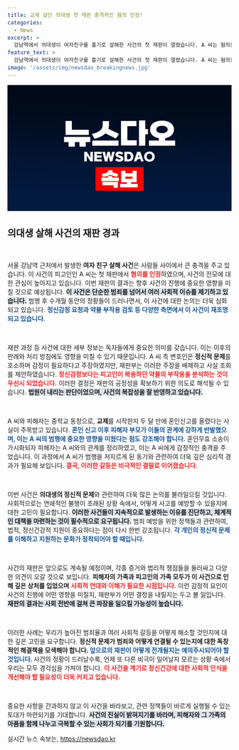 ```yaml
---
title: 교제 살인 의대생 첫 재판 충격적인 혐의 인정!
categories:
  - News
excerpt: >
  강남역에서 의대생이 여자친구를 흉기로 살해한 사건의 첫 재판이 열렸습니다. A 씨는 혐의를 인정하며 정신적 고통을 호소했지만, 재판부는 사실조회를 제안했습니다. 그들의 비밀스러운 사랑과 이별의 갈등, 그리고 그로 인한 비극이 드러나며 충격을 안기고 있습니다.
feature_text: >
  강남역에서 의대생이 여자친구를 흉기로 살해한 사건의 첫 재판이 열렸습니다. A 씨는 혐의를 인정하며 정신적 고통을 호소했지만, 재판부는 사실조회를 제안했습니다. 그들의 비밀스러운 사랑과 이별의 갈등, 그리고 그로 인한 비극이 드러나며 충격을 안기고 있습니다.
image: '/assets/img/newsdao_breakingnews.jpg'
---
```


<p><img src="/assets/img/newsdao_breakingnews.jpg" alt="ontimetimes 속보" /></p>

<h2 data-ke-size="size26">의대생 살해 사건의 재판 경과</h2>

<p data-ke-size="size16">&nbsp;</p>

<p>서울 강남역 근처에서 발생한 <b>여자 친구 살해 사건</b>은 사람들 사이에서 큰 충격을 주고 있습니다. 이 사건의 피고인인 A 씨는 첫 재판에서 <b><span style="color: #ee2323;">혐의를 인정</span></b>하였으며, 사건의 전모에 대한 관심이 높아지고 있습니다. 이번 재판의 결과는 향후 사건의 진행에 중요한 영향을 미칠 것으로 예상됩니다. <b><span style="background-color: #21538527;">이 사건은 단순한 범죄를 넘어서 여러 사회적 이슈를 제기하고 있습니다.</span></b> 범행 후 수개월 동안의 정황들이 드러나면서, 이 사건에 대한 논의는 더욱 심화되고 있습니다. <b><span style="color: #1a5490;">정신감정 요청과 약물 부작용 검토 등 다양한 측면에서 이 사건이 재조명되고 있습니다.</span></b></p>

<p data-ke-size="size16">&nbsp;</p>

<p>재판 과정 등 사건에 대한 세부 정보는 독자들에게 중요한 의미를 갖습니다. 이는 이후의 판례와 처리 방침에도 영향을 미칠 수 있기 때문입니다. A 씨 측 변호인은 <b>정신적 문제</b>를 호소하며 감정이 필요하다고 주장하였지만, 재판부는 이러한 주장을 배제하고 사실 조회를 제안하였습니다. <b><span style="color: #ee2323;">정신감정보다는 피고인이 복용하던 약물의 부작용을 분석하는 것이 우선시 되었습니다.</span></b> 이러한 결정은 재판의 공정성을 확보하기 위한 의도로 해석될 수 있습니다. <b><span style="background-color: #21538527;">법원이 내리는 판단이었으며, 사건의 복잡성을 잘 반영하고 있습니다.</span></b> </p>

<p data-ke-size="size16">&nbsp;</p>

<p>A 씨와 피해자는 중학교 동창으로, <b>교제</b>를 시작한지 두 달 만에 혼인신고를 올렸다는 사실이 주목받고 있습니다. <b><span style="color: #1a5490;">혼인 신고 이후 피해자 부모가 이들의 관계에 강하게 반발했으며, 이는 A 씨의 범행에 중요한 영향을 미쳤다는 점도 강조해야 합니다.</span></b> 혼인무효 소송이 가시화되자 피해자는 A 씨와의 관계를 정리하였고, 이는 A 씨에게 감정적인 충격을 주었습니다. 이 과정에서 A 씨가 범행을 저지르게 된 동기와 관련하여 더욱 깊은 심리적 경과가 필요해 보입니다. <b><span style="color: #ee2323;">결국, 이러한 갈등은 비극적인 결말로 이어졌습니다.</span></b></p>

<p data-ke-size="size16">&nbsp;</p>

<p>이번 사건은 <b>의대생의 정신적 문제</b>와 관련하여 더욱 많은 논의를 불러일으킬 것입니다. 사회적으로는 연쇄적인 불행이 초래된 상황 속에서, 어떻게 사고를 예방할 수 있을지에 대한 고민이 필요합니다. <b><span style="background-color: #21538527;">이러한 사건들이 지속적으로 발생하는 이유를 진단하고, 체계적인 대책을 마련하는 것이 필수적으로 요구됩니다.</span></b> 범죄 예방을 위한 정책들과 관련하여, 법적, 정신건강적 지원이 중요하다는 점이 다시 한번 강조됩니다. <b><span style="color: #1a5490;">각 개인의 정신적 문제를 이해하고 지원하는 문화가 정착되어야 할 때입니다.</span></b></p>

<p data-ke-size="size16">&nbsp;</p>

<p>사건의 재판은 앞으로도 계속될 예정이며, 각종 증거와 법리적 쟁점들을 둘러싸고 다양한 의견이 오갈 것으로 보입니다. <b>피해자의 가족과 피고인의 가족 모두가 이 사건으로 인해 깊은 상처를 입었으며</b> <b><span style="color: #ee2323;">사회적 연대와 이해가 필요한 시점입니다.</span></b> 이런 감정적 요인이 사건의 진행에 어떤 영향을 미칠지, 재판부가 어떤 결정을 내릴지는 두고 볼 일입니다. <b><span style="background-color: #21538527;">재판의 결과는 사회 전반에 걸쳐 큰 파장을 일으킬 가능성이 높습니다.</span></b></p>

<p data-ke-size="size16">&nbsp;</p>

<p>이러한 사례는 우리가 높아진 범죄율과 여러 사회적 갈등을 어떻게 해소할 것인지에 대한 깊은 고민을 요구합니다. <b>정신적 문제가 범죄와 어떻게 연결될 수 있는지에 대한 독창적인 해결책을 모색해야 합니다. </b> <b><span style="color: #1a5490;">앞으로의 재판이 어떻게 전개될지는 예의주시되어야 할 것입니다. </span></b> 사건의 정황이 드러날수록, 언제 또 다른 비극이 일어날지 모르는 상황 속에서 우리는 모두 경각심을 가져야 합니다. <b><span style="color: #ee2323;">이 사건을 계기로 정신건강에 대한 사회적 인식을 개선해야 할 필요성이 더욱 커지고 있습니다.</span></b></p>

<p data-ke-size="size16">&nbsp;</p>

<p>중요한 사항을 간과하지 않고 이 사건을 바라보고, 관련 정책들이 바르게 실행될 수 있는 토대가 마련되기를 기대합니다. <b><span style="background-color: #21538527;">사건의 진실이 밝혀지기를 바라며, 피해자와 그 가족의 아픔을 함께 나누고 극복할 수 있는 사회가 되기를 기원합니다.</span></b> </p>
실시간 뉴스 속보는, <a href="https://newsdao.kr" rel="dofollow">https://newsdao.kr</a>


